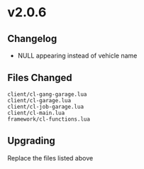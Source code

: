 # v2.0.6

## Changelog

* NULL appearing instead of vehicle name

## Files Changed

```
client/cl-gang-garage.lua
client/cl-garage.lua
client/cl-job-garage.lua
client/cl-main.lua
framework/cl-functions.lua
```

## Upgrading

Replace the files listed above
